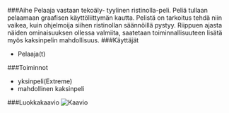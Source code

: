 ###Aihe
Pelaaja vastaan tekoäly- tyylinen ristinolla-peli. Peliä tullaan pelaamaan graafisen käyttöliittymän kautta. Pelistä on tarkoitus tehdä niin vaikea, kuin ohjelmoija siihen ristinollan säännöillä pystyy.
Riippuen ajasta näiden ominaisuuksen ollessa valmiita, saatetaan toiminnallisuuteen lisätä myös kaksinpelin mahdollisuus.
###Käyttäjät
- Pelaaja(t) 

###Toiminnot
- yksinpeli(Extreme)
- mahdollinen kaksinpeli

###Luokkakaavio
![Kaavio](/Dokumentaatio/luokkakaavio.png)
